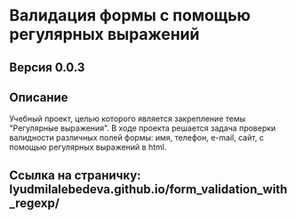 # Валидация формы с помощью регулярных выражений
## Версия 0.0.3
##  Описание
Учебный проект, целью которого является закрепление темы "Регулярные выражения". В ходе проекта решается задача проверки валидности различных полей формы: имя, телефон, e-mail, сайт, с помощью регулярных выражений в html.
## Ссылка на страничку: lyudmilalebedeva.github.io/form_validation_with_regexp/

